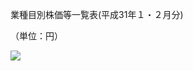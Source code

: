 業種目別株価等一覧表(平成31年１・２月分)

（単位：円）

![](https://www.nta.go.jp/tmp/8aa2bea6-05c9-4cf9-99f1-83dd46b21aa7/images/0dd3ef737efdb6075ebb70994a524cbc7c9cf0f144c90f85812a69aef5e69256.jpg)